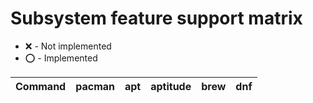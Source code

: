 # Subsystem feature support matrix

* :x: - Not implemented
* :o: - Implemented

Command | pacman | apt | aptitude | brew | dnf
--------|--------|-----|----------|------|----
